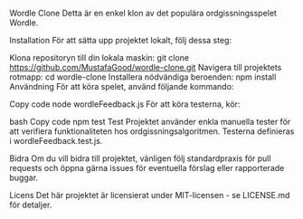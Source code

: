 Wordle Clone
Detta är en enkel klon av det populära ordgissningsspelet Wordle.

Installation
För att sätta upp projektet lokalt, följ dessa steg:

Klona repositoryn till din lokala maskin: git clone https://github.com/MustafaGood/wordle-clone.git
Navigera till projektets rotmapp: cd wordle-clone
Installera nödvändiga beroenden: npm install
Användning
För att köra spelet, använd följande kommando:

Copy code
node wordleFeedback.js
För att köra testerna, kör:

bash
Copy code
npm test
Test
Projektet använder enkla manuella tester för att verifiera funktionaliteten hos ordgissningsalgoritmen. Testerna definieras i wordleFeedback.test.js.

Bidra
Om du vill bidra till projektet, vänligen följ standardpraxis för pull requests och öppna gärna issues för eventuella förslag eller rapporterade buggar.

Licens
Det här projektet är licensierat under MIT-licensen - se LICENSE.md för detaljer.
